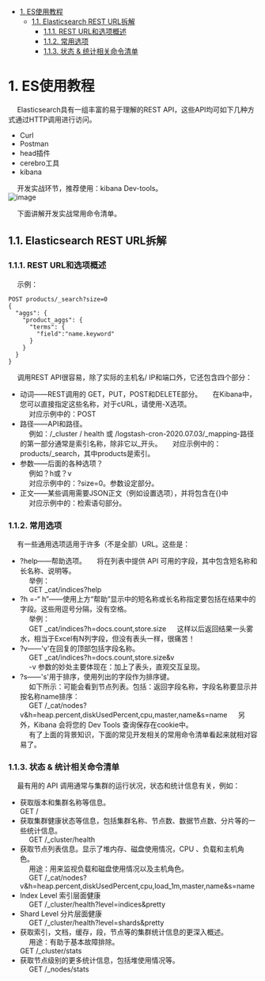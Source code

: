 

<!-- TOC -->

- [1. ES使用教程](#1-es使用教程)
    - [1.1. Elasticsearch REST URL拆解](#11-elasticsearch-rest-url拆解)
        - [1.1.1. REST URL和选项概述](#111-rest-url和选项概述)
        - [1.1.2. 常用选项](#112-常用选项)
        - [1.1.3. 状态 & 统计相关命令清单](#113-状态--统计相关命令清单)

<!-- /TOC -->

<!-- 
Elasticsearch 中为什么会有大量文档插入后变成 deleted？ 
https://www.baidu.com/index.php?tn=monline_3_dg    
-->

# 1. ES使用教程  
<!-- 
干货 | Elasticsearch 开发实战常用命令清单 
https://mp.weixin.qq.com/s/5vdAd8_x056HGYvRjsdzcQ
-->
&emsp; Elasticsearch具有一组丰富的易于理解的REST API，这些API均可如下几种方式通过HTTP调用进行访问。  

* Curl
* Postman
* head插件
* cerebro工具
* kibana  

&emsp; 开发实战环节，推荐使用：kibana Dev-tools。  
![image](https://gitee.com/wt1814/pic-host/raw/master/images/ES/es-22.png)  

&emsp; 下面讲解开发实战常用命令清单。  

## 1.1. Elasticsearch REST URL拆解   
### 1.1.1. REST URL和选项概述  
&emsp; 示例：  

```text
POST products/_search?size=0
{
  "aggs": {
    "product_aggs": {
      "terms": {
        "field":"name.keyword"
      }
    }
  }
}
```

&emsp; 调用REST API很容易，除了实际的主机名/ IP和端口外，它还包含四个部分：  

* 动词——REST调用的 GET，PUT，POST和DELETE部分。
&emsp; 在Kibana中，您可以直接指定这些名称，对于cURL，请使用-X选项。  
&emsp; 对应示例中的：POST  
* 路径——API和路径。  
&emsp; 例如：/_cluster / health 或 /logstash-cron-2020.07.03/_mapping-路径的第一部分通常是索引名称，除非它以_开头。 
&emsp; 对应示例中的：products/_search，其中products是索引。  
* 参数——后面的各种选项？  
&emsp; 例如？h或？v    
&emsp; 对应示例中的：?size=0。参数设定部分。  
* 正文——某些调用需要JSON正文（例如设置选项），并将包含在{}中  
&emsp; 对应示例中的：检索语句部分。  

### 1.1.2. 常用选项  
&emsp; 有一些通用选项适用于许多（不是全部）URL。这些是：  

* ?help——帮助选项。
&emsp; 将在列表中提供 API 可用的字段，其中包含短名称和长名称、说明等。  
&emsp; 举例：  
&emsp; GET _cat/indices?help  
* ?h =-“ h”——使用上方“帮助”显示中的短名称或长名称指定要包括在结果中的字段。这些用逗号分隔，没有空格。  
&emsp; 举例：  
&emsp; GET _cat/indices?h=docs.count,store.size 
&emsp; 这样以后返回结果一头雾水，相当于Excel有N列字段，但没有表头一样，很痛苦！  
* ?v——'v'在回复的顶部包括字段名称。  
&emsp; GET _cat/indices?h=docs.count,store.size&v  
&emsp; -v 参数的妙处主要体现在：加上了表头，直观交互呈现。  
* ?s——'s'用于排序，使用列出的字段作为排序键。  
&emsp; 如下所示：可能会看到节点列表。包括：返回字段名称，字段名称要显示并按名称name排序：  
&emsp; GET /_cat/nodes?v&h=heap.percent,diskUsedPercent,cpu,master,name&s=name
&emsp; 另外，Kibana 会将您的 Dev Tools 查询保存在cookie中。  
&emsp; 有了上面的背景知识，下面的常见开发相关的常用命令清单看起来就相对容易了。  

### 1.1.3. 状态 & 统计相关命令清单  
&emsp; 最有用的 API 调用通常与集群的运行状况，状态和统计信息有关，例如：  

* 获取版本和集群名称等信息。  
GET /   
* 获取集群健康状态等信息，包括集群名称、节点数、数据节点数、分片等的一些统计信息。  
&emsp; GET /_cluster/health  
* 获取节点列表信息。显示了堆内存、磁盘使用情况，CPU 、负载和主机角色。  
&emsp; 用途：用来监视负载和磁盘使用情况以及主机角色。  
&emsp; GET /_cat/nodes?v&h=heap.percent,diskUsedPercent,cpu,load_1m,master,name&s=name  
* Index Level 索引层面健康  
&emsp; GET /_cluster/health?level=indices&pretty  
* Shard Level 分片层面健康  
&emsp; GET /_cluster/health?level=shards&pretty  
* 获取索引，文档，缓存，段，节点等的集群统计信息的更深入概述。  
&emsp; 用途：有助于基本故障排除。  
GET /_cluster/stats   
* 获取节点级别的更多统计信息，包括堆使用情况等。  
&emsp; GET /_nodes/stats   
